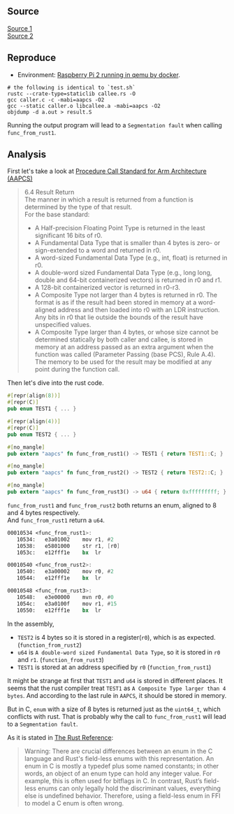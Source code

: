 ## Source
[Source 1](https://kmsorsms.github.io/embassy_preempt/docs/%E5%BC%80%E5%8F%91%E8%AE%B0%E5%BD%95.html#%E7%A5%9E%E5%A5%87%E7%9A%84ffi)  
[Source 2](https://kmsorsms.github.io/embassy_preempt/docs/%E6%8A%80%E6%9C%AF%E6%8A%A5%E5%91%8A.html#aapcs%E4%B8%8Effi)

## Reproduce
- Environment: [Raspberry Pi 2 running in qemu by docker](https://github.com/matteocarnelos/dockerpi).

```shell
# the following is identical to `test.sh`
rustc --crate-type=staticlib callee.rs -O
gcc caller.c -c -mabi=aapcs -O2
gcc --static caller.o libcallee.a -mabi=aapcs -O2
objdump -d a.out > result.S
```

Running the output program will lead to a `Segmentation fault` when calling `func_from_rust1`.

## Analysis
First let's take a look at [Procedure Call Standard for Arm Architecture (AAPCS)](https://github.com/ARM-software/abi-aa/releases/download/2024Q3/aapcs32.pdf)
> 6.4 Result Return  
> The manner in which a result is returned from a function is determined by the type of that result.  
> For the base standard:
> - A Half-precision Floating Point Type is returned in the least significant 16 bits of r0.
> - A Fundamental Data Type that is smaller than 4 bytes is zero- or sign-extended to a word and
    returned in r0.
> - A word-sized Fundamental Data Type (e.g., int, float) is returned in r0.
> - A double-word sized Fundamental Data Type (e.g., long long, double and 64-bit containerized
    vectors) is returned in r0 and r1.
> - A 128-bit containerized vector is returned in r0-r3.
> - A Composite Type not larger than 4 bytes is returned in r0. The format is as if the result had been
    stored in memory at a word-aligned address and then loaded into r0 with an LDR instruction. Any
    bits in r0 that lie outside the bounds of the result have unspecified values.
> - A Composite Type larger than 4 bytes, or whose size cannot be determined statically by both caller
    and callee, is stored in memory at an address passed as an extra argument when the function was
    called (Parameter Passing (base PCS), Rule A.4). The memory to be used for the result may be
    modified at any point during the function call.


Then let's dive into the rust code.

```rust
#[repr(align(8))]
#[repr(C)]
pub enum TEST1 { ... }

#[repr(align(4))]
#[repr(C)]
pub enum TEST2 { ... }

#[no_mangle]
pub extern "aapcs" fn func_from_rust1() -> TEST1 { return TEST1::C; }

#[no_mangle]
pub extern "aapcs" fn func_from_rust2() -> TEST2 { return TEST2::C; }

#[no_mangle]
pub extern "aapcs" fn func_from_rust3() -> u64 { return 0xfffffffff; } // 2 ^ 36 - 1
```

`func_from_rust1` and `func_from_rust2` both returns an enum, aligned to 8 and 4 bytes respectively.   
And `func_from_rust1` return a `u64`.

```asm
00010534 <func_from_rust1>:
   10534:	e3a01002 	mov	r1, #2
   10538:	e5801000 	str	r1, [r0]
   1053c:	e12fff1e 	bx	lr

00010540 <func_from_rust2>:
   10540:	e3a00002 	mov	r0, #2
   10544:	e12fff1e 	bx	lr

00010548 <func_from_rust3>:
   10548:	e3e00000 	mvn	r0, #0
   1054c:	e3a0100f 	mov	r1, #15
   10550:	e12fff1e 	bx	lr
```

In the assembly, 
- `TEST2` is 4 bytes so it is stored in a register(`r0`), which is as expected. (`function_from_rust2`)      
- `u64` is `A double-word sized Fundamental Data Type`, so it is stored in `r0` and `r1`.  (`function_from_rust3`)      
- `TEST1` is stored at an address specified by `r0` (`function_from_rust1`)

It might be strange at first that `TEST1` and `u64` is stored in different places.  It seems that the rust compiler treat `TEST1` as `A Composite Type larger than 4 bytes`. And according to the last rule in `AAPCS`, it should be stored in memory.

But in C, `enum` with a size of 8 bytes is returned just as the `uint64_t`, which conflicts with rust. That is probably why the call to `func_from_rust1` will lead to a `Segmentation fault`.

As it is stated in [The Rust Reference](https://rustwiki.org/en/reference/type-layout.html#reprc-field-less-enums): 
> Warning: There are crucial differences between an enum in the C language and Rust's field-less enums with this representation. An enum in C is mostly a typedef plus some named constants; in other words, an object of an enum type can hold any integer value. For example, this is often used for bitflags in C. In contrast, Rust’s field-less enums can only legally hold the discriminant values, everything else is undefined behavior. Therefore, using a field-less enum in FFI to model a C enum is often wrong.